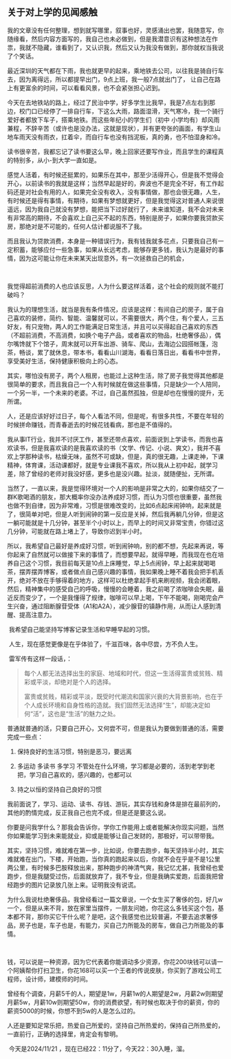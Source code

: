 ## 关于对上学的见闻感触



我的文章没有任何整理，想到就写哪里，叙事也好，灵感涌出也罢，我随意写，你随缘看，然后内容方面写的，我自己也未必做到，但是我潜意识有这种想法在作祟，我就不隐藏，谁看到了，又认识我，然后又认为我没有做到，那你就权当我说了个笑话。



​	最近深圳的天气都在下雨，我也就更早的起来，乘地铁去公司，以往我是骑自行车去，因为离得远，所以都提早出门，9点上班，我一般7点就出门了， 让自己在路上有更富余的时间，可以看看风景，也不会紧张担心迟到。



​	今天在去地铁站的路上，经过了民治中学，好多学生比我早，我是7点左右到那边，校门口已经停了一排自行车，下这么大雨，路面湿滑，天气寒冷，我一个骑行爱好者都放下车子，搭乘地铁。而这些年纪小的学生们（初中 小学均有）却风雨兼程，不辞辛苦（或许也是没办法，这就是现状），并有更夸张的画面，有学生山地车雨天没有雨衣，扛着伞，而自行车也没有挡泥板，真的勇，也不怕湿身和冷。



​	读书很辛苦，我都忘记了读书要这么早，晚上回家还要写作业，而且学生的课程真的特别多，从小-到大学一直如是。



​	感觉人活着，有时候还挺累的，如果乐在其中，那至少活得开心，但是我不觉得会开心，以前读书的我就是这样；当然早起是好的，奔波也不是完全不好，有工作起码还是对社会有用的人，如果完全没有收入，没有事情做，那也会很无趣，人生，有时候还是得有事情，有期待，如果有梦想就更好，但是我觉得这对普通人来说很遥远，因为我自己就没有梦想，能把当下过好就行了，未来谁知道，我不会对未来有非常高的期待，不会喜欢上自己买不起的东西，特别是房子，如果你要我贷款买房，那绝对是不可能的，任何人估计都说服不了我。



​	而且我认为贷款消费，本身是一种错误行为，我有钱我就多花点，只要我自己有一定积蓄，能够应付一些急事，如果从长远考虑，能够存更多钱，我认为是最好的事情，因为这可能让你在未来某天出现意外，有一次拯救自己的机会，

​	

​	我觉得超前消费的人也应该反思，人为什么要这样活着，这个社会的规则就不能打破吗？ 

​	我认为的理想生活，就当是我有条件情况，应该是这样：有间自己的房子，属于自己喜欢的装修，简约、智能、温馨就可以，不需要很大，两个住，有个爱人，三五好友，有只宠物，两人的工作能满足日常生活，并且可以买得起自己喜欢的东西（不超前消费，不高消费，如换个电子产品，或者喜欢的物品，杜绝奢侈品），偶尔嘴馋就下个馆子，周末就可以开车出游、骑车、爬山，去海边公园搭帐篷，泡茶，畅谈，累了就休息，带本书，看看山川湖海，看看日落日出，看看书中世界，享受美好生活，保持健康积极向上的心态。



​	其实，哪怕没有房子，两个人租房，也能过上这种生活，除了房子我觉得其他都是很简单的要求，而且我自己一个人有时候就在做这些事情，只是缺少一个人陪同，一个另一半，一个未来的老婆。不过，自己虽然孤独，但是却也在慢慢的提升，无所谓。



​	人，还是应该好好过日子，每个人看法不同，但是呢，有很多共性，不要在年轻的时候拼命赚钱，而青春逝去的时候花钱看病，那也是不值得的。



​	我从事IT行业，我并不讨厌工作，甚至还带点喜欢，前面说到上学读书，而我也喜欢读书，但是我喜欢读的是我喜欢读的书（文学、传记、小说、爽文），我并不喜欢上学那种读书，枯燥无味，虽然不可或缺，但是，真的很无趣，上课走神，下课精神，体育课，活动课都好，就是专业课我不喜欢，所以我从上初中起，就学习差，除了曾经的老师对我没好感，更多也是没兴趣。扯淡，就随便扯，无所谓。



​	当然了，一直以来，我是觉得环境对一个人的影响是非常之大的，如果你结交了一群K歌喝酒的朋友，那大概率你没办法养成好习惯，而认为习惯也很重要，虽然我也做不到自律，因为非常难，习惯是很难改变的，比如6点起床闹钟响，起来就是了，很简单对吧，但是人听到闹钟的第一反应是关掉，然后我再躺几分钟，但是这一躺可能就是十几分钟，甚至半个小时以上，而早上的时间又非常宝贵，你错过这几分钟，可能就在路上堵上了，导致你迟到半小时。



​	所以，我希望自己最好是养成好习惯，听到闹钟响，别的都不想，先起来再说，等你起来了自然就可以做接下来的事情了，而想要早起，就得早睡，而我现在也在培养自己这个习惯，我目前每天是10点上床睡觉，早上5点闹钟，早上起来就喝喝茶，摆弄摆弄博客，或者做点自己感兴趣的事情，我如果晚上睡不着我会把手机丢开，绝对不放在手够得着的地方，这样可以杜绝拿起手机来刷视频，我会闭着眼，然后，精神集中的感受自己的呼吸，慢慢的会睡着，我之前喝了浓咖啡会失眠，最近反而变少了，一个是我懂得了规律，咖啡可以早上喝，下午不能喝，刚喝完会产生兴奋，通过阻断腺苷受体（A1和A2A），减少腺苷的镇静作用，从而让人感到清醒、提高注意力。



​	我希望自己能坚持写博客记录生活和早睡早起的习惯。



​	人生，现在感觉更像是在乎体验了，千滋百味，各中尽尝，方不负人生。



​	雷军传有这样一段话，：

>每个人都无法选择出生的家庭、地域和时代，但这一生活得富贵或贫贱、精彩或平淡，却绝对是个人的选择。
>
>
>
>富贵或贫贱，精彩或平淡，既受时代潮流和国家兴衰的大背景影响，也在于个人成长环境和自身性格的造就。我们固然无法选择“生”，却能决定如何“活”，这也是“生活”的魅力之处。



​	普通就普通的活，只要自己开心，又何尝不可，但是我认为要做到普通的活，需要完成一些点：

1. 保持良好的生活习惯，特别是恶习，要远离

2. 多运动 多读书 多学习 不管处在什么环境，学习都是必要的，活到老学到老把，学习自己喜欢的，感兴趣的，也都可以

3. 持之以恒的坚持自己良好的习惯



我前面说了，学习、运动、读书、存钱、游玩，其实存钱和身体是排在最前列的，其他的酌情完成，反正我自己也完不成，但是还是要这么说。



你要是问我学什么？那我会告诉你，学你工作能用上或者能解决你现实问题，当然你如果能学习到未来能就业，抑或是能够让自己发财的，那极好，可以带带我。



其实，坚持习惯，难就难在第一步，比如说，你要去跑步，每天坚持半小时，其实难就难在出门，下楼，开始跑，当你真的跑起来以后，你就不会在乎是不是1公里 两公里，有时候多巴胺释放出来，那种跑步的神清气爽，我记忆尤甚，我曾经也爱跑步，但是我腿受过伤，后面就放弃了，我不专业，但是我确实爱跑，后面我把曾经跑步的图片记录放几张上来。证明我没有说谎。



​	为什么我说杜绝奢侈品，我曾经看过一篇文章说，一个女生买了奢侈的包，好几w一个，但是从来不背，放在家里当摆件，一朋友问她，你花这么多钱买这个包，基本都不背，那你买它干什么呢？是吧，这个我感觉也比较普遍，不要去追求奢侈品，房子也是，车子也是，有能力，买自己力所能及的房车，做自己力所能及的事情。

​	

​	钱，可以说是一种资源，因为它代表着你能调动多少资源，你花200块钱可以请一个阿姨帮你打扫卫生，你花168可以买一个王者的传说皮肤，你买到了游戏公司工程师，设计师，建模师的时间。

​	曾经有个调查，月薪5千的人，期望是1w，月薪1w的人期望是2w，月薪2w则期望月薪5w，月薪10w则期望50w，你的消费欲望，有时候也取决于你的薪资，你的薪资5000的时候，你想不到5w的人是怎么过的。



​	人还是要知足常乐把，热爱自己所爱的，坚持自己所热爱的，保持自己所热爱的，一直前行，正确的选择里，肯定会有黎明。



​	今天是2024/11/21 ，现在已经22：11分了，今天22：30入睡，溜。



​	

